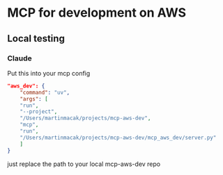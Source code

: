 # MCP for development on AWS

## Local testing

### Claude

Put this into your mcp config

```json
"aws_dev": {
    "command": "uv",
    "args": [
    "run",
    "--project",
    "/Users/martinmacak/projects/mcp-aws-dev",
    "mcp",
    "run",
    "/Users/martinmacak/projects/mcp-aws-dev/mcp_aws_dev/server.py"
    ]
}
```

just replace the path to your local mcp-aws-dev repo
